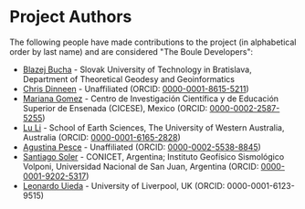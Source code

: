 # Project Authors

The following people have made contributions to the project (in alphabetical
order by last name) and are considered "The Boule Developers":

* [Blazej Bucha](https://github.com/blazej-bucha) - Slovak University of Technology in Bratislava, Department of Theoretical Geodesy and Geoinformatics
* [Chris Dinneen](https://github.com/dabiged) - Unaffiliated (ORCID: [0000-0001-8615-5211](https://orcid.org/0000-0001-8615-5211))
* [Mariana Gomez](https://github.com/MGomezN) - Centro de Investigación Científica y de Educación Superior de Ensenada (CICESE), Mexico (ORCID: [0000-0002-2587-5255](https://orcid.org/0000-0002-2587-5255))
* [Lu Li](https://github.com/LL-Geo) - School of Earth Sciences, The University of Western Australia, Australia (ORCID: [0000-0001-6165-2828](https://www.orcid.org/0000-0001-6165-2828))
* [Agustina Pesce](https://github.com/aguspesce) - Unaffiliated (ORCID: [0000-0002-5538-8845](https://orcid.org//0000-0002-5538-8845))
* [Santiago Soler](https://github.com/santisoler) - CONICET, Argentina; Instituto Geofísico Sismológico Volponi, Universidad Nacional de San Juan, Argentina (ORCID: [0000-0001-9202-5317](https://www.orcid.org/0000-0001-9202-5317))
* [Leonardo Uieda](https://github.com/leouieda) - University of Liverpool, UK (ORCID: 0000-0001-6123-9515)
